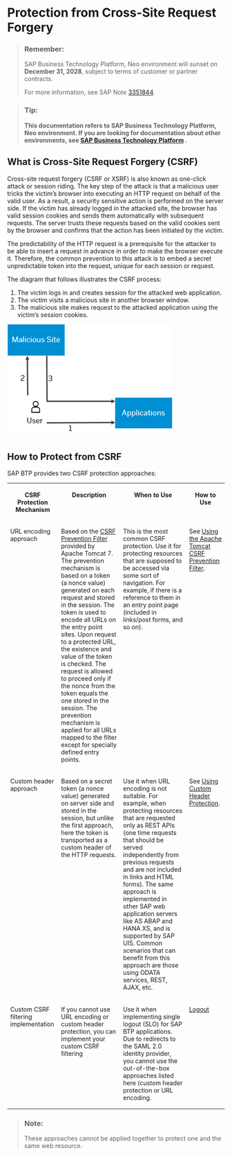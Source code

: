 <!-- loio1f5f34e31ec64af8b5fef1796ea07c0a -->

# Protection from Cross-Site Request Forgery

> ### Remember:  
> SAP Business Technology Platform, Neo environment will sunset on **December 31, 2028**, subject to terms of customer or partner contracts.
> 
> For more information, see SAP Note [3351844](https://me.sap.com/notes/3351844).

> ### Tip:  
> **This documentation refers to SAP Business Technology Platform, Neo environment. If you are looking for documentation about other environments, see [SAP Business Technology Platform](https://help.sap.com/docs/btp/sap-business-technology-platform/sap-business-technology-platform?version=Cloud) .**



## What is Cross-Site Request Forgery \(CSRF\)

Cross-site request forgery \(CSRF or XSRF\) is also known as one-click attack or session riding. The key step of the attack is that a malicious user tricks the victim’s browser into executing an HTTP request on behalf of the valid user. As a result, a security sensitive action is performed on the server side. If the victim has already logged in the attacked site, the browser has valid session cookies and sends them automatically with subsequent requests. The server trusts these requests based on the valid cookies sent by the browser and confirms that the action has been initiated by the victim.

The predictability of the HTTP request is a prerequisite for the attacker to be able to insert a request in advance in order to make the browser execute it. Therefore, the common prevention to this attack is to embed a secret unpredictable token into the request, unique for each session or request.

The diagram that follows illustrates the CSRF process:

1.  The victim logs in and creates session for the attacked web application.
2.  The victim visits a malicious site in another browser window.
3.  The malicious site makes request to the attacked application using the victim‘s session cookies.

![](images/Protecting_from_Cross-Site_Request_Forgery_graph_259bcdd.png)



## How to Protect from CSRF

SAP BTP provides two CSRF protection approaches:


<table>
<tr>
<th valign="top">

CSRF Protection Mechanism

</th>
<th valign="top">

Description

</th>
<th valign="top">

When to Use

</th>
<th valign="top">

How to Use

</th>
</tr>
<tr>
<td valign="top">

URL encoding approach

</td>
<td valign="top">

Based on the [CSRF Prevention Filter](http://tomcat.apache.org/tomcat-7.0-doc/config/filter.html#CSRF_Prevention_Filter) provided by Apache Tomcat 7. The prevention mechanism is based on a token \(a nonce value\) generated on each request and stored in the session. The token is used to encode all URLs on the entry point sites. Upon request to a protected URL, the existence and value of the token is checked. The request is allowed to proceed only if the nonce from the token equals the one stored in the session. The prevention mechanism is applied for all URLs mapped to the filter except for specially defined entry points.

</td>
<td valign="top">

This is the most common CSRF protection. Use it for protecting resources that are supposed to be accessed via some sort of navigation. For example, if there is a reference to them in an entry point page \(included in links/post forms, and so on\).

</td>
<td valign="top">

See [Using the Apache Tomcat CSRF Prevention Filter](using-the-apache-tomcat-csrf-prevention-filter-e5be999.md).

</td>
</tr>
<tr>
<td valign="top">

Custom header approach

</td>
<td valign="top">

Based on a secret token \(a nonce value\) generated on server side and stored in the session, but unlike the first approach, here the token is transported as a custom header of the HTTP requests.

</td>
<td valign="top">

Use it when URL encoding is not suitable. For example, when protecting resources that are requested only as REST APIs \(one time requests that should be served independently from previous requests and are not included in links and HTML forms\). The same approach is implemented in other SAP web application servers like AS ABAP and HANA XS, and is supported by SAP UI5. Common scenarios that can benefit from this approach are those using ODATA services, REST, AJAX, etc.

</td>
<td valign="top">

See [Using Custom Header Protection](using-custom-header-protection-3756f3f.md).

</td>
</tr>
<tr>
<td valign="top">

Custom CSRF filtering implementation

</td>
<td valign="top">

If you cannot use URL encoding or custom header protection, you can implement your custom CSRF filtering

</td>
<td valign="top">

Use it when implementing single logout \(SLO\) for SAP BTP applications. Due to redirects to the SAML 2.0 identity provider, you cannot use the out-of-the-box approaches listed here \(custom header protection or URL encoding.

</td>
<td valign="top">

[Logout](logout-2eebf76.md) 

</td>
</tr>
</table>

> ### Note:  
> These approaches cannot be applied together to protect one and the same web resource.

